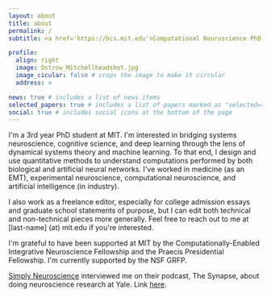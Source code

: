 ```yaml
---
layout: about
title: about
permalink: /
subtitle: <a href='https://bcs.mit.edu'>Computational Neuroscience PhD Candidate at MIT</a>. 

profile:
  align: right
  image: Ostrow_Mitchellheadshot.jpg
  image_cicular: false # crops the image to make it circular
  address: >

news: true # includes a list of news items
selected_papers: true # includes a list of papers marked as "selected={true}"
social: true # includes social icons at the bottom of the page
---
```


I'm a 3rd year PhD student at MIT. I'm interested in bridging systems neuroscience, cognitive science, and deep learning through the lens of dynamical systems theory and machine learning. To that end, I design and use quantitative methods to understand computations performed by both biological and artificial neural networks. I've worked in medicine (as an EMT), experimental neuroscience, computational neuroscience, and artificial intelligence (in industry). 

I also work as a freelance editor, especially for college admission essays and graduate school statements of purpose, but I can edit both technical and non-technical pieces more generally. Feel free to reach out to me at \[last-name\] (at) mit.edu if you're interested. 

I'm grateful to have been supported at MIT by the Computationally-Enabled Integrative Neuroscience Fellowship and the Praecis Presidential Fellowship. I'm currently supported by the NSF GRFP. 


<!-- Yale Symposia was kind enough to [profile me](https://www.yalesymposia.com/neuroscience-lab-profile/2021/8/24/exploration-a-trait-shared-by-both-music-and-research) and my undergraduate journey in neuroscience research.  -->

[Simply Neuroscience](https://simplyneuroscience.org/) interviewed me on their podcast, The Synapse, about doing neuroscience research at Yale. Link [here](https://anchor.fm/the-synapse/episodes/The-College-Neuro-Network-Yale-University-from-an-Undergraduate-Student-ehsf7e).
